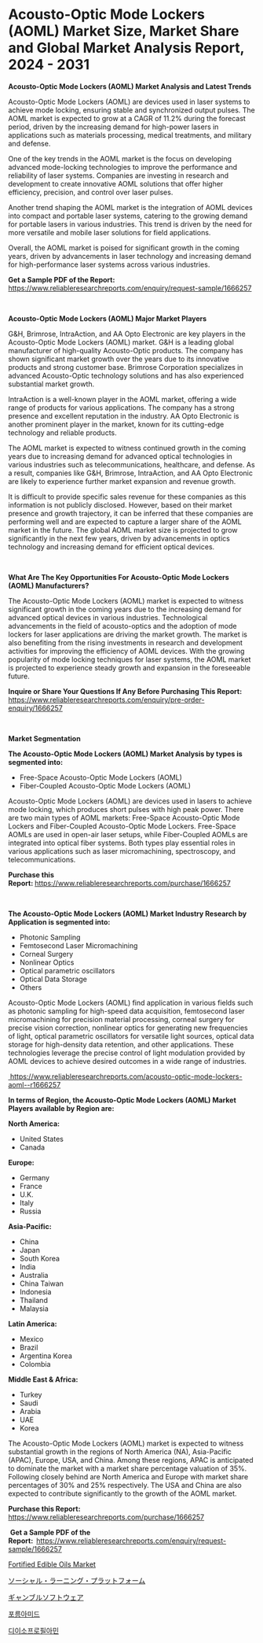<p><h1>Acousto-Optic Mode Lockers (AOML) Market Size, Market Share and Global Market Analysis Report, 2024 - 2031</h1></p><p><strong>Acousto-Optic Mode Lockers (AOML) Market Analysis and Latest Trends</strong></p>
<p><p>Acousto-Optic Mode Lockers (AOML) are devices used in laser systems to achieve mode locking, ensuring stable and synchronized output pulses. The AOML market is expected to grow at a CAGR of 11.2% during the forecast period, driven by the increasing demand for high-power lasers in applications such as materials processing, medical treatments, and military and defense.</p><p>One of the key trends in the AOML market is the focus on developing advanced mode-locking technologies to improve the performance and reliability of laser systems. Companies are investing in research and development to create innovative AOML solutions that offer higher efficiency, precision, and control over laser pulses.</p><p>Another trend shaping the AOML market is the integration of AOML devices into compact and portable laser systems, catering to the growing demand for portable lasers in various industries. This trend is driven by the need for more versatile and mobile laser solutions for field applications.</p><p>Overall, the AOML market is poised for significant growth in the coming years, driven by advancements in laser technology and increasing demand for high-performance laser systems across various industries.</p></p>
<p><strong>Get a Sample PDF of the Report:&nbsp;</strong> <a href="https://www.reliableresearchreports.com/enquiry/request-sample/1666257">https://www.reliableresearchreports.com/enquiry/request-sample/1666257</a></p>
<p>&nbsp;</p>
<p><strong>Acousto-Optic Mode Lockers (AOML) Major Market Players</strong></p>
<p><p>G&H, Brimrose, IntraAction, and AA Opto Electronic are key players in the Acousto-Optic Mode Lockers (AOML) market. G&H is a leading global manufacturer of high-quality Acousto-Optic products. The company has shown significant market growth over the years due to its innovative products and strong customer base. Brimrose Corporation specializes in advanced Acousto-Optic technology solutions and has also experienced substantial market growth.</p><p>IntraAction is a well-known player in the AOML market, offering a wide range of products for various applications. The company has a strong presence and excellent reputation in the industry. AA Opto Electronic is another prominent player in the market, known for its cutting-edge technology and reliable products.</p><p>The AOML market is expected to witness continued growth in the coming years due to increasing demand for advanced optical technologies in various industries such as telecommunications, healthcare, and defense. As a result, companies like G&H, Brimrose, IntraAction, and AA Opto Electronic are likely to experience further market expansion and revenue growth.</p><p>It is difficult to provide specific sales revenue for these companies as this information is not publicly disclosed. However, based on their market presence and growth trajectory, it can be inferred that these companies are performing well and are expected to capture a larger share of the AOML market in the future. The global AOML market size is projected to grow significantly in the next few years, driven by advancements in optics technology and increasing demand for efficient optical devices.</p></p>
<p>&nbsp;</p>
<p><strong>What Are The Key Opportunities For Acousto-Optic Mode Lockers (AOML) Manufacturers?</strong></p>
<p><p>The Acousto-Optic Mode Lockers (AOML) market is expected to witness significant growth in the coming years due to the increasing demand for advanced optical devices in various industries. Technological advancements in the field of acousto-optics and the adoption of mode lockers for laser applications are driving the market growth. The market is also benefiting from the rising investments in research and development activities for improving the efficiency of AOML devices. With the growing popularity of mode locking techniques for laser systems, the AOML market is projected to experience steady growth and expansion in the foreseeable future.</p></p>
<p><strong>Inquire or Share Your Questions If Any Before Purchasing This Report:</strong> <a href="https://www.reliableresearchreports.com/enquiry/pre-order-enquiry/1666257">https://www.reliableresearchreports.com/enquiry/pre-order-enquiry/1666257</a></p>
<p>&nbsp;</p>
<p><strong>Market Segmentation</strong></p>
<p><strong>The Acousto-Optic Mode Lockers (AOML) Market Analysis by types is segmented into:</strong></p>
<p><ul><li>Free-Space Acousto-Optic Mode Lockers (AOML)</li><li>Fiber-Coupled Acousto-Optic Mode Lockers (AOML)</li></ul></p>
<p><p>Acousto-Optic Mode Lockers (AOML) are devices used in lasers to achieve mode locking, which produces short pulses with high peak power. There are two main types of AOML markets: Free-Space Acousto-Optic Mode Lockers and Fiber-Coupled Acousto-Optic Mode Lockers. Free-Space AOMLs are used in open-air laser setups, while Fiber-Coupled AOMLs are integrated into optical fiber systems. Both types play essential roles in various applications such as laser micromachining, spectroscopy, and telecommunications.</p></p>
<p><strong>Purchase this Report:&nbsp;</strong><a href="https://www.reliableresearchreports.com/purchase/1666257">https://www.reliableresearchreports.com/purchase/1666257</a></p>
<p>&nbsp;</p>
<p><strong>The Acousto-Optic Mode Lockers (AOML) Market Industry Research by Application is segmented into:</strong></p>
<p><ul><li>Photonic Sampling</li><li>Femtosecond Laser Micromachining</li><li>Corneal Surgery</li><li>Nonlinear Optics</li><li>Optical parametric oscillators</li><li>Optical Data Storage</li><li>Others</li></ul></p>
<p><p>Acousto-Optic Mode Lockers (AOML) find application in various fields such as photonic sampling for high-speed data acquisition, femtosecond laser micromachining for precision material processing, corneal surgery for precise vision correction, nonlinear optics for generating new frequencies of light, optical parametric oscillators for versatile light sources, optical data storage for high-density data retention, and other applications. These technologies leverage the precise control of light modulation provided by AOML devices to achieve desired outcomes in a wide range of industries.</p></p>
<p><a href="https://www.reliableresearchreports.com/acousto-optic-mode-lockers-aoml--r1666257">&nbsp;https://www.reliableresearchreports.com/acousto-optic-mode-lockers-aoml--r1666257</a></p>
<p><strong>In terms of Region, the Acousto-Optic Mode Lockers (AOML) Market Players available by Region are:</strong></p>
<p>
    <p> <strong> North America: </strong>
        <ul>
            <li>United States</li>
            <li>Canada</li>
        </ul>
        </p> 
    <p> <strong> Europe: </strong>
        <ul>
            <li>Germany</li>
            <li>France</li>
            <li>U.K.</li>
            <li>Italy</li>
            <li>Russia</li>
        </ul>
        </p> 
    <p> <strong> Asia-Pacific: </strong>
        <ul>
            <li>China</li>
            <li>Japan</li>
            <li>South Korea</li>
            <li>India</li>
            <li>Australia</li>
            <li>China Taiwan</li>
            <li>Indonesia</li>
            <li>Thailand</li>
            <li>Malaysia</li>
        </ul>
        </p> 
    <p> <strong> Latin America: </strong>
        <ul>
            <li>Mexico</li>
            <li>Brazil</li>
            <li>Argentina Korea</li>
            <li>Colombia</li>
        </ul>
        </p> 
    <p> <strong> Middle East & Africa: </strong>
        <ul>
            <li>Turkey</li>
            <li>Saudi</li>
            <li>Arabia</li>
            <li>UAE</li>
            <li>Korea</li>
        </ul>
    </p>
    </p>
<p><p>The Acousto-Optic Mode Lockers (AOML) market is expected to witness substantial growth in the regions of North America (NA), Asia-Pacific (APAC), Europe, USA, and China. Among these regions, APAC is anticipated to dominate the market with a market share percentage valuation of 35%. Following closely behind are North America and Europe with market share percentages of 30% and 25% respectively. The USA and China are also expected to contribute significantly to the growth of the AOML market.</p></p>
<p><strong>Purchase this Report: </strong><a href="https://www.reliableresearchreports.com/purchase/1666257">https://www.reliableresearchreports.com/purchase/1666257</a></p>
<p>&nbsp;<strong>Get a Sample PDF of the Report:&nbsp;&nbsp;</strong><a href="https://www.reliableresearchreports.com/enquiry/request-sample/1666257">https://www.reliableresearchreports.com/enquiry/request-sample/1666257</a></p>
<p><strong></strong></p>
<p><p><a href="https://www.linkedin.com/pulse/fortified-edible-oils-market-competitive-analysis-trends-forecast-le5dc?trackingId=r%2BwklI4ARfx0X2SBh7Bdvw%3D%3D">Fortified Edible Oils Market</a></p><p><a href="https://medium.com/@agnes.mcguire/%E3%82%BD%E3%83%BC%E3%82%B7%E3%83%A3%E3%83%AB%E3%83%A9%E3%83%BC%E3%83%8B%E3%83%B3%E3%82%B0%E3%83%97%E3%83%A9%E3%83%83%E3%83%88%E3%83%95%E3%82%A9%E3%83%BC%E3%83%A0%E5%B8%82%E5%A0%B4%E3%81%AE%E5%A0%B1%E5%91%8A%E6%9B%B8%E3%81%AF-%E3%81%93%E3%81%AE%E5%B8%82%E5%A0%B4%E3%81%AE%E6%9C%80%E6%96%B0%E3%81%AE%E3%83%88%E3%83%AC%E3%83%B3%E3%83%89%E3%81%A8%E6%88%90%E9%95%B7%E6%A9%9F%E4%BC%9A%E3%82%92%E6%98%8E%E3%82%89%E3%81%8B%E3%81%AB%E3%81%97%E3%81%A6%E3%81%84%E3%81%BE%E3%81%99-41a7260558e1">ソーシャル・ラーニング・プラットフォーム</a></p><p><a href="https://medium.com/@jackrichards5445/%E3%82%AE%E3%83%A3%E3%83%B3%E3%83%96%E3%83%AB%E3%82%BD%E3%83%95%E3%83%88%E3%82%A6%E3%82%A7%E3%82%A2%E5%B8%82%E5%A0%B4%E3%81%AE%E6%B4%9E%E5%AF%9F-%E5%B8%82%E5%A0%B4%E5%8B%95%E5%90%91-%E6%88%90%E9%95%B7-2024%E5%B9%B4%E3%81%8B%E3%82%892031%E5%B9%B4%E3%81%BE%E3%81%A7%E3%81%AE%E4%BA%88%E6%B8%AC-796c3d8b55a2">ギャンブルソフトウェア</a></p><p><a href="https://github.com/Madalyell456456/Market-Research-Report-List-1/blob/main/333120436674.md">포름아미드</a></p><p><a href="https://github.com/vs019sa3m8x/Market-Research-Report-List-1/blob/main/752649836673.md">디이소프로필아민</a></p></p>
